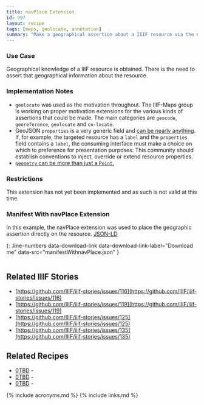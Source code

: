 ```yaml
---
title: navPlace Extension
id: 997
layout: recipe
tags: [maps, geolocate, annotation]
summary: "Make a geographical assertion about a IIIF resource via the navPlace extension."
---
```


### Use Case
Geographical knowledge of a IIIF resource is obtained. There is the need to assert that geographical information about the resource.

### Implementation Notes
* `geolocate` was used as the motivation throughout. The IIIF-Maps group is working on proper motivation extensions for the various kinds of assertions that could be made. The main categories are `geocode`, `georeference`, `geolocate` and `co-locate`.
* GeoJSON `properties` is a very generic field and [can be nearly anything](https://tools.ietf.org/html/rfc7946#section-3.2). If, for example, the targeted resource has a `label` and the `properties` field contains a `label`, the consuming interface must make a choice on which to preference for presentation purposes. This community should establish conventions to inject, override or extend resource properties.
* [`geometry` can be more than just a `Point`.](https://tools.ietf.org/html/rfc7946#section-3.1)

### Restrictions
This extension has not yet been implemented and as such is not valid at this time.

### Manifest With navPlace Extension
In this example, the navPlace extension was used to place the geographic assertion directly on the resource.
[JSON-LD](manifestWithNavPlace.json)

{: .line-numbers data-download-link data-download-link-label="Download me" data-src="manifestWithnavPlace.json" }
```json
```


## Related IIIF Stories
* [https://github.com/IIIF/iiif-stories/issues/116](https://github.com/IIIF/iiif-stories/issues/116)
* [https://github.com/IIIF/iiif-stories/issues/119](https://github.com/IIIF/iiif-stories/issues/119)
* [https://github.com/IIIF/iiif-stories/issues/125](https://github.com/IIIF/iiif-stories/issues/125)
* [https://github.com/IIIF/iiif-stories/issues/135](https://github.com/IIIF/iiif-stories/issues/135)

## Related Recipes
* [0TBD]() -
* [0TBD]() -
* [0TBD]() -

{% include acronyms.md %}
{% include links.md %}
